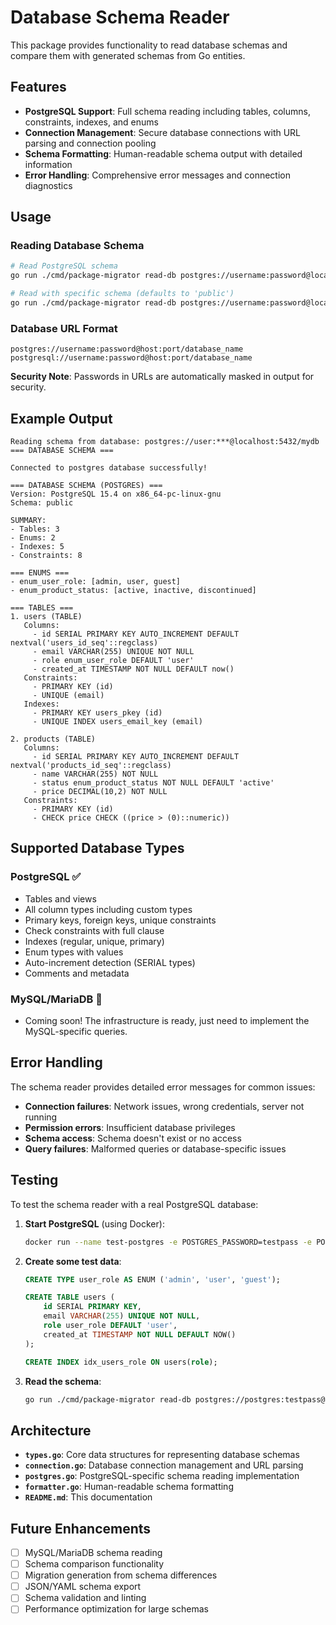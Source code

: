 # Database Schema Reader

This package provides functionality to read database schemas and compare them with generated schemas from Go entities.

## Features

- **PostgreSQL Support**: Full schema reading including tables, columns, constraints, indexes, and enums
- **Connection Management**: Secure database connections with URL parsing and connection pooling
- **Schema Formatting**: Human-readable schema output with detailed information
- **Error Handling**: Comprehensive error messages and connection diagnostics

## Usage

### Reading Database Schema

```bash
# Read PostgreSQL schema
go run ./cmd/package-migrator read-db postgres://username:password@localhost:5432/database_name

# Read with specific schema (defaults to 'public')
go run ./cmd/package-migrator read-db postgres://username:password@localhost:5432/database_name?search_path=my_schema
```

### Database URL Format

```
postgres://username:password@host:port/database_name
postgresql://username:password@host:port/database_name
```

**Security Note**: Passwords in URLs are automatically masked in output for security.

## Example Output

```
Reading schema from database: postgres://user:***@localhost:5432/mydb
=== DATABASE SCHEMA ===

Connected to postgres database successfully!

=== DATABASE SCHEMA (POSTGRES) ===
Version: PostgreSQL 15.4 on x86_64-pc-linux-gnu
Schema: public

SUMMARY:
- Tables: 3
- Enums: 2
- Indexes: 5
- Constraints: 8

=== ENUMS ===
- enum_user_role: [admin, user, guest]
- enum_product_status: [active, inactive, discontinued]

=== TABLES ===
1. users (TABLE)
   Columns:
     - id SERIAL PRIMARY KEY AUTO_INCREMENT DEFAULT nextval('users_id_seq'::regclass)
     - email VARCHAR(255) UNIQUE NOT NULL
     - role enum_user_role DEFAULT 'user'
     - created_at TIMESTAMP NOT NULL DEFAULT now()
   Constraints:
     - PRIMARY KEY (id)
     - UNIQUE (email)
   Indexes:
     - PRIMARY KEY users_pkey (id)
     - UNIQUE INDEX users_email_key (email)

2. products (TABLE)
   Columns:
     - id SERIAL PRIMARY KEY AUTO_INCREMENT DEFAULT nextval('products_id_seq'::regclass)
     - name VARCHAR(255) NOT NULL
     - status enum_product_status NOT NULL DEFAULT 'active'
     - price DECIMAL(10,2) NOT NULL
   Constraints:
     - PRIMARY KEY (id)
     - CHECK price CHECK ((price > (0)::numeric))
```

## Supported Database Types

### PostgreSQL ✅
- Tables and views
- All column types including custom types
- Primary keys, foreign keys, unique constraints
- Check constraints with full clause
- Indexes (regular, unique, primary)
- Enum types with values
- Auto-increment detection (SERIAL types)
- Comments and metadata

### MySQL/MariaDB 🚧
- Coming soon! The infrastructure is ready, just need to implement the MySQL-specific queries.

## Error Handling

The schema reader provides detailed error messages for common issues:

- **Connection failures**: Network issues, wrong credentials, server not running
- **Permission errors**: Insufficient database privileges
- **Schema access**: Schema doesn't exist or no access
- **Query failures**: Malformed queries or database-specific issues

## Testing

To test the schema reader with a real PostgreSQL database:

1. **Start PostgreSQL** (using Docker):
   ```bash
   docker run --name test-postgres -e POSTGRES_PASSWORD=testpass -e POSTGRES_DB=testdb -p 5432:5432 -d postgres:15
   ```

2. **Create some test data**:
   ```sql
   CREATE TYPE user_role AS ENUM ('admin', 'user', 'guest');
   
   CREATE TABLE users (
       id SERIAL PRIMARY KEY,
       email VARCHAR(255) UNIQUE NOT NULL,
       role user_role DEFAULT 'user',
       created_at TIMESTAMP NOT NULL DEFAULT NOW()
   );
   
   CREATE INDEX idx_users_role ON users(role);
   ```

3. **Read the schema**:
   ```bash
   go run ./cmd/package-migrator read-db postgres://postgres:testpass@localhost:5432/testdb
   ```

## Architecture

- **`types.go`**: Core data structures for representing database schemas
- **`connection.go`**: Database connection management and URL parsing
- **`postgres.go`**: PostgreSQL-specific schema reading implementation
- **`formatter.go`**: Human-readable schema formatting
- **`README.md`**: This documentation

## Future Enhancements

- [ ] MySQL/MariaDB schema reading
- [ ] Schema comparison functionality
- [ ] Migration generation from schema differences
- [ ] JSON/YAML schema export
- [ ] Schema validation and linting
- [ ] Performance optimization for large schemas
